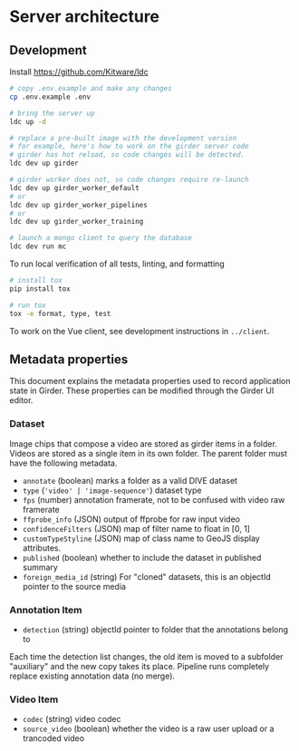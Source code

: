# Server architecture

## Development

Install https://github.com/Kitware/ldc

```bash
# copy .env.example and make any changes
cp .env.example .env

# bring the server up
ldc up -d

# replace a pre-built image with the development version
# for example, here's how to work on the girder server code
# girder has hot reload, so code changes will be detected.
ldc dev up girder

# girder worker does not, so code changes require re-launch
ldc dev up girder_worker_default
# or
ldc dev up girder_worker_pipelines
# or
ldc dev up girder_worker_training

# launch a mongo client to query the database
ldc dev run mc
```

To run local verification of all tests, linting, and formatting

```bash
# install tox
pip install tox

# run tox
tox -e format, type, test
```

To work on the Vue client, see development instructions in `../client`.

## Metadata properties

This document explains the metadata properties used to record application state in Girder.  These properties can be modified through the Girder UI editor.

### Dataset

Image chips that compose a video are stored as girder items in a folder.  Videos are stored as a single item in its own folder.  The parent folder must have the following metadata.

* `annotate` (boolean) marks a folder as a valid DIVE dataset
* `type` (`'video' | 'image-sequence'`) dataset type
* `fps` (number) annotation framerate, not to be confused with video raw framerate
* `ffprobe_info` (JSON) output of ffprobe for raw input video
* `confidenceFilters` (JSON) map of filter name to float in [0, 1]
* `customTypeStyline` (JSON) map of class name to GeoJS display attributes.
* `published` (boolean) whether to include the dataset in published summary
* `foreign_media_id` (string) For "cloned" datasets, this is an objectId pointer to the source media

### Annotation Item

* `detection` (string) objectId pointer to folder that the annotations belong to

Each time the detection list changes, the old item is moved to a subfolder "auxiliary" and the new copy takes its place.  Pipeline runs completely replace existing annotation data (no merge).

### Video Item

* `codec` (string) video codec
* `source_video` (boolean) whether the video is a raw user upload or a trancoded video
